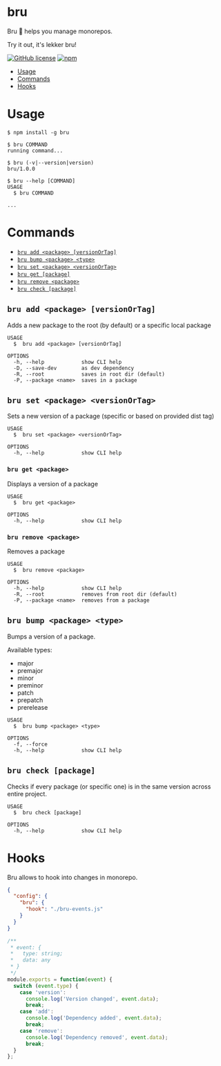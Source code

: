 # bru

Bru 🤵 helps you manage monorepos.

Try it out, it's lekker bru!

[![GitHub license](https://img.shields.io/badge/license-MIT-lightgrey.svg?maxAge=2592000)](https://raw.githubusercontent.com/kamilkisiela/bru/master/LICENSE)
[![npm](https://img.shields.io/npm/v/bru.svg)](https://www.npmjs.com/package/bru)

- [Usage](#usage)
- [Commands](#commands)
- [Hooks](#hooks)

# Usage

```sh-session
$ npm install -g bru

$ bru COMMAND
running command...

$ bru (-v|--version|version)
bru/1.0.0

$ bru --help [COMMAND]
USAGE
  $ bru COMMAND

...
```

# Commands

- [`bru add <package> [versionOrTag]`](#bru-add-package-versionortag)
- [`bru bump <package> <type>`](#bru-bump-package-type)
- [`bru set <package> <versionOrTag>`](#bru-set-package-versionortag)
- [`bru get [package]`](#bru-get-package)
- [`bru remove <package>`](#bru-remove-package)
- [`bru check [package]`](#bru-check)

## `bru add <package> [versionOrTag]`

Adds a new package to the root (by default) or a specific local package

```
USAGE
  $  bru add <package> [versionOrTag]

OPTIONS
  -h, --help            show CLI help
  -D, --save-dev        as dev dependency
  -R, --root            saves in root dir (default)
  -P, --package <name>  saves in a package
```

## `bru set <package> <versionOrTag>`

Sets a new version of a package (specific or based on provided dist tag)

```
USAGE
  $  bru set <package> <versionOrTag>

OPTIONS
  -h, --help            show CLI help
```

### `bru get <package>`

Displays a version of a package

```
USAGE
  $  bru get <package>

OPTIONS
  -h, --help            show CLI help
```

### `bru remove <package>`

Removes a package

```
USAGE
  $  bru remove <package>

OPTIONS
  -h, --help            show CLI help
  -R, --root            removes from root dir (default)
  -P, --package <name>  removes from a package
```

## `bru bump <package> <type>`

Bumps a version of a package.

Available types:

- major
- premajor
- minor
- preminor
- patch
- prepatch
- prerelease

```
USAGE
  $  bru bump <package> <type>

OPTIONS
  -f, --force
  -h, --help            show CLI help
```

## `bru check [package]`

Checks if every package (or specific one) is in the same version across entire project.

```
USAGE
  $  bru check [package]

OPTIONS
  -h, --help            show CLI help
```

# Hooks

Bru allows to hook into changes in monorepo.

```json
{
  "config": {
    "bru": {
      "hook": "./bru-events.js"
    }
  }
}
```

```js
/**
 * event: {
 *   type: string;
 *   data: any
 * }
 */
module.exports = function(event) {
  switch (event.type) {
    case 'version':
      console.log('Version changed', event.data);
      break;
    case 'add':
      console.log('Dependency added', event.data);
      break;
    case 'remove':
      console.log('Dependency removed', event.data);
      break;
  }
};
```
